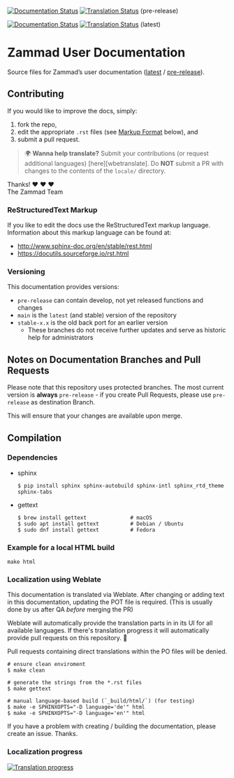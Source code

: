 [![Documentation Status][badge_pre-release]][docs_pre-release] [![Translation Status][tbadge_pre-release]][wbetranslate_pre-release] (pre-release)

[![Documentation Status][badge_latest]][docs_latest] [![Translation Status][tbadge_latest]][wbetranslate_latest] (latest)

# Zammad User Documentation

Source files for Zammad’s user documentation ([latest][docs_latest] / [pre-release][docs_pre-release]).

## Contributing

If you would like to improve the docs, simply:

1. fork the repo,
2. edit the appropriate `.rst` files
   (see [Markup Format](#restructuredtext-markup) below), and
3. submit a pull request.

> 🌍 **Wanna help translate?** Submit your contributions
> (or request additional languages) [here][wbetranslate].
> Do **NOT** submit a PR with changes to the contents of the `locale/` directory.

Thanks! ❤ ❤ ❤  
   The Zammad Team

### ReStructuredText Markup

If you like to edit the docs use the ReStructuredText markup language.
Information about this markup language can be found at:

- http://www.sphinx-doc.org/en/stable/rest.html
- https://docutils.sourceforge.io/rst.html

### Versioning

This documentation provides versions:

- ``pre-release`` can contain develop, not yet released functions and changes
- ``main`` is the ``latest`` (and stable) version of the repository
- ``stable-x.x`` is the old back port for an earlier version
  - These branches do not receive further updates and serve as historic help
    for administrators

## Notes on Documentation Branches and Pull Requests

Please note that this repository uses protected branches.
The most current version is **always**  ``pre-release`` - if you create
Pull Requests, please use ``pre-release`` as destination Branch.

This will ensure that your changes are available upon merge.

## Compilation

### Dependencies

* sphinx

  ```
  $ pip install sphinx sphinx-autobuild sphinx-intl sphinx_rtd_theme sphinx-tabs
  ```

* gettext

  ```
  $ brew install gettext              # macOS
  $ sudo apt install gettext          # Debian / Ubuntu
  $ sudo dnf install gettext          # Fedora
  ```

### Example for a local HTML build

```
make html
```

### Localization using Weblate

This documentation is translated via Weblate.
After changing or adding text in this documentation, updating the POT file
is required. (This is usually done by us after QA *before* merging the PR)

Weblate will automatically provide the translation parts in in its UI for
all available languages. If there's translation progress it will automatically
provide pull requests on this repository. 🎉

Pull requests containing direct translations within the PO files will be denied.

```
# ensure clean enviroment
$ make clean

# generate the strings from the *.rst files
$ make gettext

# manual language-based build (`_build/html/`) (for testing)
$ make -e SPHINXOPTS="-D language='de'" html
$ make -e SPHINXOPTS="-D language='en'" html
```

If you have a problem with creating / building the documentation,
please create an issue. Thanks.

### Localization progress

[![Translation progress][tprogress]][wbetranslate_latest]

[badge_latest]: https://readthedocs.org/projects/zammad-user-documentation/badge/?version=latest
[docs_latest]: https://user-docs.zammad.org/en/latest/

[badge_pre-release]: https://readthedocs.org/projects/zammad-user-documentation/badge/?version=pre-release
[docs_pre-release]: https://user-docs.zammad.org/en/pre-release/

[tbadge_latest]: https://translations.zammad.org/widgets/documentations/-/user-documentation-latest/svg-badge.svg
[wbetranslate_latest]: https://translations.zammad.org/projects/documentations/user-documentation-latest/

[tbadge_pre-release]: https://translations.zammad.org/widgets/documentations/-/user-documentation-pre-release/svg-badge.svg
[wbetranslate_pre-release]: https://translations.zammad.org/projects/documentations/user-documentation-pre-release/

[tprogress]: https://translations.zammad.org/widgets/documentations/-/user-documentation-pre-release/horizontal-auto.svg
